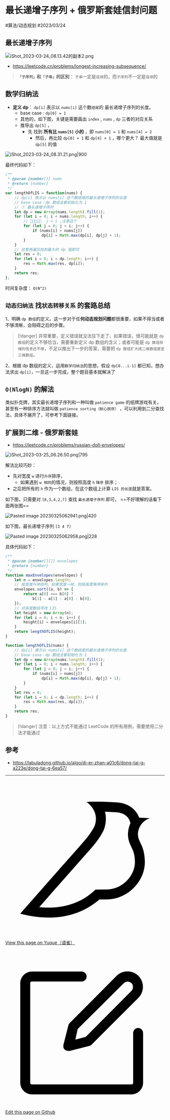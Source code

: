 
# 最长递增子序列 + 俄罗斯套娃信封问题


<Badge type="info">#算法/动态规划</Badge> <Badge type="info">#2023/03/24</Badge> 

##  最长递增子序列


![iShot_2023-03-24_08.13.42的副本2.png](https://od-1310531898.cos.ap-beijing.myqcloud.com/202303250743194.png)

- https://leetcode.cn/problems/longest-increasing-subsequence/

> **`「子序列」`和`「子串」`的区别**：  `子串`一定是`连续`的，而`子序列`不一定是`连续`的


## 数学归纳法

- **定义 dp**：  `dp[i]` 表示以 `nums[i]` 这个数`结尾`的 最长递增子序列的长度。
	-  base case : `dp[0] = 1` 
	- 其他的，如下图，关键是需要画出 `index` , `nums` , `dp` 三者的对应关系
	- 推导出 `dp[5]` ，
		- 先 找到 **所有比 `nums[5]` 小的** ，即 `nums[0] = 1` 和 `nums[4] = 2` 
			- 然后，再比较  `dp[0] + 1` 和   `dp[4] + 1`  ，哪个更大？ 最大值就是 `dp[5]` 的值

![iShot_2023-03-24_08.31.21.png|900](https://od-1310531898.cos.ap-beijing.myqcloud.com/202303250744477.png)

最终代码如下：

```javascript
/**
 * @param {number[]} nums
 * @return {number}
 */
var lengthOfLIS = function(nums) {
    // dp[i] 表示以 nums[i] 这个数结尾的最长递增子序列的长度
    // base case：dp 数组全都初始化为 1
    // ① 最长递增子序列
    let dp = new Array(nums.length).fill(1);
    for (let i = 0; i < nums.length; i++) {
	    // 📢📢📢📢📢  j < i ,注意这个
        for (let j = 0; j < i; j++) {
            if (nums[i] > nums[j])
                dp[i] = Math.max(dp[i], dp[j] + 1);
        }
    }
    // 这里再遍历找到最大的 dp 值即可
    let res = 0;
    for (let i = 0; i < dp.length; i++) {
        res = Math.max(res, dp[i]);
    }
    return res;
};
```


时间复杂度： `O(N^2)` 


## `动态归纳法` 找`状态转移关系` 的套路总结


1、明确 `dp 数组`的定义。这一步对于任**何动态规划问题**都很重要，如果不得当或者不够清晰，会阻碍之后的步骤。

> [!danger]
>  非常重要，定义错误就没法往下走了，如果错误，很可能就是 `dp 数组`的定义不够恰当，需要重新定义 dp 数组的含义；或者可能是 `dp 数组存储的信息还不够`，不足以推出下一步的答案，需要把 `dp 数组扩大成二维数组甚至三维数组`。

2、根据 dp 数组的定义，运用`数学归纳法`的思想，假设 `dp[0...i-1]` 都已知，想办法求出 `dp[i]`，一旦这一步完成，整个题目基本就解决了


## `O(NlogN)` 的解法

类似扑克牌，其实最长递增子序列和一种叫做 `patience game` 的纸牌游戏有关，甚至有一种排序方法就叫做 `patience sorting（耐心排序）` ，可以利用到二分查找法，具体不展开了，可参考下面链接。


## 扩展到二维 - 俄罗斯套娃

- https://leetcode.cn/problems/russian-doll-envelopes/

![iShot_2023-03-25_06.26.50.png|795](https://od-1310531898.cos.ap-beijing.myqcloud.com/202303250744588.png)

解法比较巧妙：

- 先对宽度 `w` 进行`升序`排序，
	- 如果遇到 `w 相同`的情况，则按照高度 `h`  `降序` 排序；
- 之后把所有的 `h` 作为一个数组，在这个数组上计算 `LIS 的长度`就是答案。

如下图，只需要对 `[8,3,4,2,7]` 查找 `最长递增子序列` 即可， ==不好理解的话看下面两张图==

![Pasted image 20230325062941.png|420](https://od-1310531898.cos.ap-beijing.myqcloud.com/202303250746861.png)

如下图，最长递增子序列 `[3 4 7]`

![Pasted image 20230325062958.png|228](https://od-1310531898.cos.ap-beijing.myqcloud.com/202303250746304.png)


具体代码如下：

```javascript
/**
 * @param {number[][]} envelopes
 * @return {number}
 */
function maxEnvelopes(envelopes) {
    let n = envelopes.length;
    // 按宽度升序排列，如果宽度一样，则按高度降序排列
    envelopes.sort((a, b) => {
        return a[0] === b[0] ?
            b[1] - a[1] : a[0] - b[0];
    });
    // 对高度数组寻找 LIS
    let height = new Array(n);
    for (let i = 0; i < n; i++) {
        height[i] = envelopes[i][1];
    }
    return lengthOfLIS(height);
}

function lengthOfLIS(nums) {
    // dp[i] 表示以 nums[i] 这个数结尾的最长递增子序列的长度
    // base case：dp 数组全都初始化为 1
    let dp = new Array(nums.length).fill(1);
    for (let i = 0; i < nums.length; i++) {
        for (let j = 0; j < i; j++) {
            if (nums[i] > nums[j])
                dp[i] = Math.max(dp[i], dp[j] + 1);
        }
    }
    let res = 0;
    for (let i = 0; i < dp.length; i++) {
        res = Math.max(res, dp[i]);
    }
    return res;
}
```


> [!danger]
>  注意：以上方式不能通过 LeetCode 的所有用例，需要使用二分法才能通过

## 参考

- https://labuladong.github.io/algo/di-er-zhan-a01c6/dong-tai-g-a223e/dong-tai-g-6ea57/


---
<div class="liguwe-doc-footer">
            <div class="liguwe-doc-footer-edit-link">
                <p class="liguwe-doc-footer-p">
                    <svg t="1687912573060" class="icon" viewBox="0 0 1024 1024" version="1.1" xmlns="http://www.w3.org/2000/svg" p-id="1498">
                        <path d="M854.6 370.6c-9.9-39.4 9.9-102.2 73.4-124.4l-67.9-3.6s-25.7-90-143.6-98c-117.8-8.1-194.9-3-195-3 0.1 0 87.4 55.6 52.4 154.7-25.6 52.5-65.8 95.6-108.8 144.7-1.3 1.3-2.5 2.6-3.5 3.7C319.4 605 96 860 96 860c245.9 64.4 410.7-6.3 508.2-91.1 20.5-0.2 35.9-0.3 46.3-0.3 135.8 0 250.6-117.6 245.9-248.4-3.2-89.9-31.9-110.2-41.8-149.6z m-204.1 334c-10.6 0-26.2 0.1-46.8 0.3l-23.6 0.2-17.8 15.5c-47.1 41-104.4 71.5-171.4 87.6-52.5 12.6-110 16.2-172.7 9.6 18-20.5 36.5-41.6 55.4-63.1 92-104.6 173.8-197.5 236.9-268.5l1.4-1.4 1.3-1.5c4.1-4.6 20.6-23.3 24.7-28.1 9.7-11.1 17.3-19.9 24.5-28.6 30.7-36.7 52.2-67.8 69-102.2l1.6-3.3 1.2-3.4c13.7-38.8 15.4-76.9 6.2-112.8 22.5 0.7 46.5 1.9 71.7 3.6 33.3 2.3 55.5 12.9 71.1 29.2 5.8 6 10.2 12.5 13.4 18.7 1 2 1.7 3.6 2.3 5l5 17.7c-15.7 34.5-19.9 73.3-11.4 107.2 3 11.8 6.9 22.4 12.3 34.4 2.1 4.7 9.5 20.1 11 23.3 10.3 22.7 15.4 43 16.7 78.7 3.3 94.6-82.7 181.9-182 181.9z"
                              p-id="1499" ></path>
                    </svg>
                    <a href="https://www.yuque.com/liguwe/post/bd4652d6-8954-5bf3-804d-0118ed1007be" target="_blank" class="liguwe-doc-footer-edit-link-a">
                        View this page on Yuque（语雀）
                    </a>
                </p>
                <p class="liguwe-doc-footer-p">
                    <svg t="1687913054251" class="icon" viewBox="0 0 1024 1024" version="1.1" xmlns="http://www.w3.org/2000/svg" p-id="5173"><path d="M853.333333 501.333333c-17.066667 0-32 14.933333-32 32v320c0 6.4-4.266667 10.666667-10.666666 10.666667H170.666667c-6.4 0-10.666667-4.266667-10.666667-10.666667V213.333333c0-6.4 4.266667-10.666667 10.666667-10.666666h320c17.066667 0 32-14.933333 32-32s-14.933333-32-32-32H170.666667c-40.533333 0-74.666667 34.133333-74.666667 74.666666v640c0 40.533333 34.133333 74.666667 74.666667 74.666667h640c40.533333 0 74.666667-34.133333 74.666666-74.666667V533.333333c0-17.066667-14.933333-32-32-32z"  p-id="5174"></path><path d="M405.333333 484.266667l-32 125.866666c-2.133333 10.666667 0 23.466667 8.533334 29.866667 6.4 6.4 14.933333 8.533333 23.466666 8.533333h8.533334l125.866666-32c6.4-2.133333 10.666667-4.266667 14.933334-8.533333l300.8-300.8c38.4-38.4 38.4-102.4 0-140.8-38.4-38.4-102.4-38.4-140.8 0L413.866667 469.333333c-4.266667 4.266667-6.4 8.533333-8.533334 14.933334z m59.733334 23.466666L761.6 213.333333c12.8-12.8 36.266667-12.8 49.066667 0 12.8 12.8 12.8 36.266667 0 49.066667L516.266667 558.933333l-66.133334 17.066667 14.933334-68.266667z"  p-id="5175"></path></svg>
                    <a href="https://github.com/liguwe/liguwe.github.io/blob/master/docs/bd4652d6-8954-5bf3-804d-0118ed1007be.md" target="_blank" class="liguwe-doc-footer-edit-link-a">Edit this page on Github</a>
                </p>
            </div>
            <div id="liguwe-comment"></div></div>